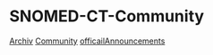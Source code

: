 # SNOMED-CT-Community

[Archiv](https://github.com/SabineK82/Archive#)
[Community](https://github.com/SabineK82/Community#)
[officailAnnouncements](https://github.com/SabineK82/officialAnnouncements#)
